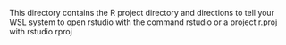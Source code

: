 This directory contains the R project directory and directions to tell your WSL system to open rstudio with the command rstudio or a project r.proj with rstudio rproj